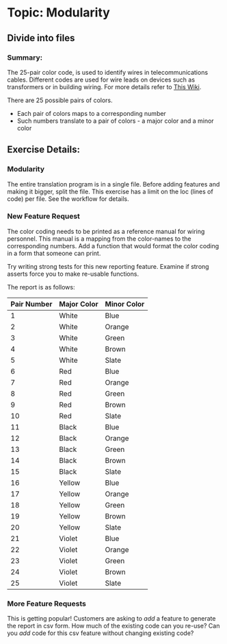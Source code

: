 # Topic: Modularity

## Divide into files

### Summary:
The 25-pair color code, is used to identify wires in telecommunications cables.
Different codes are used for wire leads on devices such as transformers or in building wiring.
For more details refer to [This Wiki](https://en.wikipedia.org/wiki/25-pair_color_code). 

There are 25 possible pairs of colors. 

- Each pair of colors maps to a corresponding number
- Such numbers translate to a pair of colors -
a major color and a minor color

## Exercise Details:

### Modularity

The entire translation program is in a single file.
Before adding features and making it bigger,
split the file.
This exercise has a limit on the loc (lines of code)
per file. See the workflow for details.

### New Feature Request

The color coding needs to be printed as a reference manual for wiring personnel.
This manual is a mapping from the color-names to the corresponding numbers.
Add a function that would format the color coding in a form that someone can print.

Try writing strong tests for this new reporting feature. Examine if strong asserts force you to make re-usable functions.

The report is as follows:

| Pair Number | Major Color | Minor Color |
| --- | --- | --- |
| 1 | White | Blue |
| 2 | White | Orange |
| 3 | White | Green |
| 4 | White | Brown |
| 5 | White | Slate |
| 6 | Red | Blue |
| 7 | Red | Orange |
| 8 | Red | Green |
| 9 | Red | Brown |
| 10 | Red | Slate |
| 11 | Black | Blue |
| 12 | Black | Orange |
| 13 | Black | Green |
| 14 | Black | Brown |
| 15 | Black | Slate |
| 16 | Yellow | Blue |
| 17 | Yellow | Orange |
| 18 | Yellow | Green |
| 19 | Yellow | Brown |
| 20 | Yellow | Slate |
| 21 | Violet | Blue |
| 22 | Violet | Orange |
| 23 | Violet | Green |
| 24 | Violet | Brown |
| 25 | Violet | Slate |

### More Feature Requests

This is getting popular! Customers are asking to _add_ a feature to generate the report in csv form.
How much of the existing code can you re-use? Can you _add_ code for this csv feature without changing existing code?
